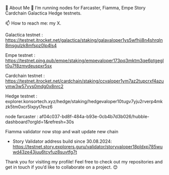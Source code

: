 🎨 About Me
🔭 I’m running nodes for Farcaster, Fiamma, Empe Story Cardchain Galactica Hedge testnets.

📫 How to reach me: my X.

Galactica testnet : https://testnet.itrocket.net/galactica/staking/galavaloper1ys5wfhjj8n4shrqln8msgulzk8mfspz0lp4ls4

Empe testnet : https://testnet.ping.pub/empe/staking/empevaloper173pq3mktm3qe6ptgeglt0u7f8zmvdeuspxr5sx

Cardchain testnet : https://testnet.itrocket.net/cardchain/staking/ccvaloper1ym7az2tupcrxf4azuymw3w57vys0mdg0x8nrc2

Hedge testnet : explorer.konsortech.xyz/hedge/staking/hedgevaloper10tugv7yju2rverp4mkzk5tm0xcr5lxpyt7evz6

node farcaster : af04c037-bd8f-484a-b93e-0cb4b7d3b026/hubble-dashboard?orgId=1&refresh=30s

Fiamma validator now stop and wait update new chain

- Story Validator address build since 30.08.2024: https://testnet.story.explorers.guru/validator/storyvaloper18pldxp785wuwd43ze43juu6tcyfuz8suvtfg7t

Thank you for visiting my profile! Feel free to check out my repositories and get in touch if you’d like to collaborate on a project. 😊
